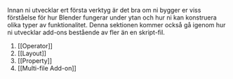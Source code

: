 Innan ni utvecklar ert första verktyg är det bra om ni bygger er viss förståelse för hur Blender fungerar under ytan och hur ni kan konstruera olika typer av funktionalitet. Denna sektionen kommer också gå igenom hur ni utvecklar add-ons bestående av fler än en skript-fil.
1. [[Operator]]
2. [[Layout]]
3. [[Property]]
4. [[Multi-file Add-on]]
